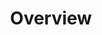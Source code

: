 ---
image: /![API Image](/images/logo.png){:class="img-responsive"}
title: Overview
position: 1.01
description: 
content_markdown: |-
  Technopedia version 6.1 API enables cloud-based access to asset data in Technopedia, which you use to manage your IT assets with respect to risk, control, governance, costs and business compliance. 
  <br>
  Technopedia's structured database catalog categorizes more than 170,000 software releases and 200,000 hardware models, and includes data from mulitiple business categories.
  <br>   
  
  #### How to use this documentation
  <br>
  The objective of this API documentation is to enable you use the Technopedia API and Technopedia query language to retrieve data from the the Technopedia database.
  The first section of this documentation is about getting started with the API and creating qeuries with the Technopedia query language.
  The API section references several nodes in Technopedia and provides mulitiple examples on how to retrive data.

  To learn about using the API and the Technopedia qeury language, read this overviiew, and then take the following steps:
  
   1. Get an API key and try out some queries. <br>
     [Get started](../#documentationgetting_started102)
   2. Learn about Technopedia nodes and graph database. <br>
     [Technopedia data](../#documentationNodes_Rel)
   3. Learn about using the Technopedia query language to write queries that you use with the API. <br>
     [Technopedia queries](../#documentationtql104)
  
  To retrieve data from Technopedia, the most common practice you'll undertake is to write queries to use with the API.
  You use the Technopedia query language (TQL) to write structured queries that are similar to SQL in structure. <br>
    
  #### Making API GET requests to retrieve asset data 
  <br>
  The Technopedia version 6.1 API provides you with read access to the Technopedia database by using an API GET request to retreive asset data.
    * To get access to the Technopedia database, all you require is an API key that you get from Flexera technial support.<br>
    * You make an API GET request by using cURL or an API client to the `/tql` or `/technopedia-id` endpoint. <br>
      The `/tql` endpoint requires a Technopedia query languge query statement to describe the data that you want to retrieve.<br>
    * Data is returned as key-value pairs in JSON format. <br>

  The following query example is an API GET request that uses the TQL endpoint to retrieve software product names from Technopedia. <br>
  <br>
  `GET:` `https://v6-1.technopedia.com/tql?=MATCH (n:SOFTWARE_PRODUCT) RETURN n.product` <br>

  The query returns software product names.<br>
  The following image shows results for one software product.
  <br>
  
  ![API Image](/images/ov_ex.png){: .img-responsive}
  <br>  
  <br>
    
  #### Nodes in the Technopedia graph database
  <br>
  In the Technopedia graph database, data categories are represented by nodes, which represent entities such as software or hardware. Nodes are somewhat equivalent to a records classification that stores a specific data category such as hardware. 
  <br>
  <br>
 
  The following diagram shows an overview of the Technopedia API endpoints, some nodes, and relationships between nodes in the Technopedia database.
  
  <br>
  
  ![API Image](/images/V6api.png){: .img-responsive}
  
 

left_code_blocks:
  - code_block: |-
      GET:  https://v6-1.technopedia.com/tql?q=MATCH <Query Parameters>

      EXAMPLE:

      GET:  https://v6-1.technopedia.com/tql?q=MATCH (sft_prod:SOFTWARE_PRODUCT) RETURN sft_prod LIMIT 2

      Returns data based on the Technopedia query language that starts with MATCH


      RESPONSE SAMPLE

      {
      "results": [
          {
              "sft_prod.alias": null,
              "sft_prod.component": null,
              "sft_prod.created_at": "2017-05-19 10:24:33",
              "sft_prod.desupported_flag": null,
              "sft_prod.discontinued_flag": null,
              "sft_prod.family": null,
              "sft_prod.is_suite": "FALSE",
              "sft_prod.modified_at": "2017-06-01 13:50:16",
              "sft_prod.product": "e1ns.output",
              "sft_prod.technopedia_id": "408dd3bb-c935-444e-b756-c7d431a589f7",
              "sft_prod.url": "http://www.plato.de/e1nsoutput-687.html"
          },
          {
              "sft_prod.alias": null,
              "sft_prod.component": null,
              "sft_prod.created_at": "2008-03-25 22:07:06",
              "sft_prod.desupported_flag": null,
              "sft_prod.discontinued_flag": null,
              "sft_prod.family": "Windows Live",
              "sft_prod.is_suite": "FALSE",
              "sft_prod.modified_at": "2011-03-21 17:47:50",
              "sft_prod.product": "ID Web Authentication Software Development Kit (SDK)",
              "sft_prod.technopedia_id": "359e53c0-6cda-4e3b-aaa1-2b05537ca718",
              "sft_prod.url": "http://www.microsoft.com/Downloads/details.aspx?
               familyid=E565FC92-D5F6-4F5F-8713-4DD1C90DE19F&displaylang=en"
          }
        ]
      {  

      
    title: Technopedia query language (TQL) endpoint
    language: javascript
  - code_block: |-
      GET:  https://v6-1.technopedia.com/technopedia-id/<technopedia_id>

      EXAMPLE:

      GET:  https://v6-1.technopedia.com/technopedia-id/359e53c0-6cda-4e3b-aaa1-2b05537ca718

      Returns data based on the Technopedia ID
      

      RESPONSE SAMPLE

      {
          "result": {
              "attributes": {
                  "alias": null,
                  "component": null,
                  "desupported_flag": null,
                  "discontinued_flag": null,
                  "family": "Windows Live",
                  "is_suite": "FALSE",
                  "modified_at": "2011-03-21 17:47:50",
                  "product": "ID Web Authentication Software Development Kit (SDK)",
                  "url": "http://www.microsoft.com/Downloads/details.aspx?familyid=E565FC92-D5F6-4F5F-8713-4DD1C90DE19F&displaylang=en"
              },
              "created_at": "2008-03-25 22:07:06",
              "created_by": "",
              "owner": "",
              "quality_grade": 0,
              "technopedia_id": "359e53c0-6cda-4e3b-aaa1-2b05537ca718",
              "label": "SOFTWARE_PRODUCT"
            }
        ]
      {  

    title: Technopedia ID endpoint
    language: javascript  
right_code_blocks:
  - code_block: |2
      Technopedia query language (tql) endpoint

      https://v6-1.technopedia.com/tql


      Technopedia ID (tid) endpoint
      
      https://v6-1.technopedia.com/technopedia-id/
      
      


    title: Technopedia Endpoints
    language: text
  
---